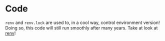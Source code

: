 # Code

`renv` and `renv.lock` are used to, in a cool way, control environment version! Doing so, this code will still run smoothly after many years. Take at look at [renv](https://rstudio.github.io/renv/articles/renv.html)!